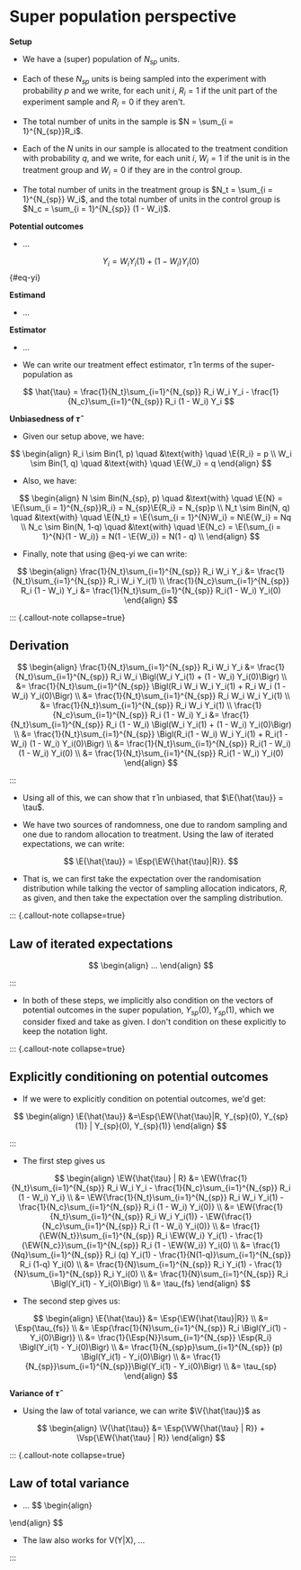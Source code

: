 # Super population perspective




**Setup**

- We have a (super) population of $N_{sp}$ units.

- Each of these $N_{sp}$ units is being sampled into the experiment with probability $p$ and we write, for each unit $i$, $R_i = 1$ if the unit part of the experiment sample and $R_i = 0$ if they aren't.

- The total number of units in the sample is $N = \sum_{i = 1}^{N_{sp}}R_i$.

- Each of the $N$ units in our sample is allocated to the treatment condition with probability $q$, and we write, for each unit $i$, $W_i = 1$ if the unit is in the treatment group and $W_i = 0$ if they are in the control group.

- The total number of units in the treatment group is $N_t = \sum_{i = 1}^{N_{sp}} W_i$, and the total number of units in the control group is $N_c = \sum_{i = 1}^{N_{sp}} (1 - W_i)$.


**Potential outcomes**

- ...

$$
Y_i = W_iY_i(1) + (1 - W_i)Y_i(0)
$$ {#eq-yi}



**Estimand**

- ...


**Estimator**

- ... 

- We can write our treatment effect estimator, $\hat{\tau}$ in terms of the super-population as

$$
\hat{\tau} = \frac{1}{N_t}\sum_{i=1}^{N_{sp}} R_i W_i Y_i - \frac{1}{N_c}\sum_{i=1}^{N_{sp}} R_i (1 - W_i) Y_i
$$


**Unbiasedness of $\hat{\tau}$**

- Given our setup above, we have:

$$
\begin{align}
R_i \sim Bin(1, p) \quad &\text{with} \quad \E{R_i} = p \\
W_i \sim Bin(1, q) \quad &\text{with} \quad \E{W_i} = q
\end{align}
$$

- Also, we have:

$$
\begin{align}
N \sim Bin(N_{sp}, p) \quad &\text{with} \quad \E{N} = \E{\sum_{i = 1}^{N_{sp}}R_i} = N_{sp}\E{R_i} = N_{sp}p \\
N_t \sim Bin(N, q) \quad &\text{with} \quad \E{N_t} = \E{\sum_{i = 1}^{N}W_i} = N\E{W_i} = Nq \\
N_c \sim Bin(N, 1-q) \quad &\text{with} \quad \E{N_c} = \E{\sum_{i = 1}^{N}(1 - W_i)} = N(1 - \E{W_i}) = N(1 - q) \\
\end{align}
$$

- Finally, note that using @eq-yi we can write:

$$
\begin{align}
\frac{1}{N_t}\sum_{i=1}^{N_{sp}} R_i W_i Y_i &= \frac{1}{N_t}\sum_{i=1}^{N_{sp}} R_i W_i Y_i(1) \\
\frac{1}{N_c}\sum_{i=1}^{N_{sp}} R_i (1 - W_i) Y_i &= \frac{1}{N_t}\sum_{i=1}^{N_{sp}} R_i(1 - W_i) Y_i(0)
\end{align}
$$


::: {.callout-note collapse=true}

## Derivation

$$
\begin{align}
\frac{1}{N_t}\sum_{i=1}^{N_{sp}} R_i W_i Y_i
&= \frac{1}{N_t}\sum_{i=1}^{N_{sp}} R_i W_i \Bigl(W_i Y_i(1) + (1 - W_i) Y_i(0)\Bigr) \\
&= \frac{1}{N_t}\sum_{i=1}^{N_{sp}} \Bigl(R_i W_i W_i Y_i(1) + R_i W_i (1 - W_i) Y_i(0)\Bigr) \\ 
&= \frac{1}{N_t}\sum_{i=1}^{N_{sp}} R_i W_i W_i Y_i(1) \\ 
&= \frac{1}{N_t}\sum_{i=1}^{N_{sp}} R_i W_i Y_i(1) \\ 
\frac{1}{N_c}\sum_{i=1}^{N_{sp}} R_i (1 - W_i) Y_i
&= \frac{1}{N_t}\sum_{i=1}^{N_{sp}} R_i (1 - W_i) \Bigl(W_i Y_i(1) + (1 - W_i) Y_i(0)\Bigr) \\
&= \frac{1}{N_t}\sum_{i=1}^{N_{sp}} \Bigl(R_i(1 - W_i) W_i Y_i(1) + R_i(1 - W_i) (1 - W_i) Y_i(0)\Bigr) \\
&= \frac{1}{N_t}\sum_{i=1}^{N_{sp}} R_i(1 - W_i) (1 - W_i) Y_i(0) \\
&= \frac{1}{N_t}\sum_{i=1}^{N_{sp}} R_i(1 - W_i) Y_i(0)
\end{align}
$$

:::

- Using all of this, we can show that $\hat{\tau}$ in unbiased, that $\E{\hat{\tau}} = \tau$.

- We have two sources of randomness, one due to random sampling and one due to random allocation to treatment. Using the law of iterated expectations, we can write:

$$
\E{\hat{\tau}} = \Esp{\EW{\hat{\tau}|R}}.
$$

- That is, we can first take the expectation over the randomisation distribution while talking the vector of sampling allocation indicators, $R$, as given, and then take the expectation over the sampling distribution.

::: {.callout-note collapse=true}

## Law of iterated expectations

$$
\begin{align}
...
\end{align}
$$

:::

- In both of these steps, we implicitly also condition on the vectors of potential outcomes in the super population, $Y_{sp}(0), Y_{sp}(1)$, which we consider fixed and take as given. I don't condition on these explicitly to keep the notation light.

::: {.callout-note collapse=true}

## Explicitly conditioning on potential outcomes

- If we were to explicitly condition on potential outcomes, we'd get:

$$
\begin{align}
\E{\hat{\tau}}
&=\Esp{\EW{\hat{\tau}|R, Y_{sp}(0), Y_{sp}(1)} | Y_{sp}(0), Y_{sp}(1)}
\end{align}
$$

:::

- The first step gives us

$$
\begin{align}
\EW{\hat{\tau} | R}
&= \EW{\frac{1}{N_t}\sum_{i=1}^{N_{sp}} R_i W_i Y_i - \frac{1}{N_c}\sum_{i=1}^{N_{sp}} R_i (1 - W_i) Y_i} \\
&= \EW{\frac{1}{N_t}\sum_{i=1}^{N_{sp}} R_i W_i Y_i(1) - \frac{1}{N_c}\sum_{i=1}^{N_{sp}} R_i (1 - W_i) Y_i(0)} \\
&= \EW{\frac{1}{N_t}\sum_{i=1}^{N_{sp}} R_i W_i Y_i(1)} - \EW{\frac{1}{N_c}\sum_{i=1}^{N_{sp}} R_i (1 - W_i) Y_i(0)} \\
&= \frac{1}{\EW{N_t}}\sum_{i=1}^{N_{sp}} R_i \EW{W_i} Y_i(1) - \frac{1}{\EW{N_c}}\sum_{i=1}^{N_{sp}} R_i (1 - \EW{W_i}) Y_i(0) \\
&= \frac{1}{Nq}\sum_{i=1}^{N_{sp}} R_i (q) Y_i(1) - \frac{1}{N(1-q)}\sum_{i=1}^{N_{sp}} R_i (1-q) Y_i(0) \\
&= \frac{1}{N}\sum_{i=1}^{N_{sp}} R_i Y_i(1) - \frac{1}{N}\sum_{i=1}^{N_{sp}} R_i Y_i(0) \\
&= \frac{1}{N}\sum_{i=1}^{N_{sp}} R_i \Bigl(Y_i(1) - Y_i(0)\Bigr) \\
&= \tau_{fs}
\end{align}
$$

- The second step gives us:

$$
\begin{align}
\E{\hat{\tau}} 
&= \Esp{\EW{\hat{\tau}|R}} \\
&= \Esp{\tau_{fs}} \\
&= \Esp{\frac{1}{N}\sum_{i=1}^{N_{sp}} R_i \Bigl(Y_i(1) - Y_i(0)\Bigr)} \\
&= \frac{1}{\Esp{N}}\sum_{i=1}^{N_{sp}} \Esp{R_i} \Bigl(Y_i(1) - Y_i(0)\Bigr) \\
&= \frac{1}{N_{sp}p}\sum_{i=1}^{N_{sp}} (p) \Bigl(Y_i(1) - Y_i(0)\Bigr) \\
&= \frac{1}{N_{sp}}\sum_{i=1}^{N_{sp}}\Bigl(Y_i(1) - Y_i(0)\Bigr) \\
&= \tau_{sp}
\end{align}
$$


**Variance of $\hat{\tau}$**

- Using the law of total variance, we can write $\V{\hat{\tau}}$ as

$$
\begin{align}
\V{\hat{\tau}}
&= \Esp{\VW{\hat{\tau} | R}} + \Vsp{\EW{\hat{\tau} | R}}
\end{align}
$$

::: {.callout-note collapse=true}

## Law of total variance

- ...
$$
\begin{align}

\end{align}
$$

- The law also works for V(Y|X), ...

:::


